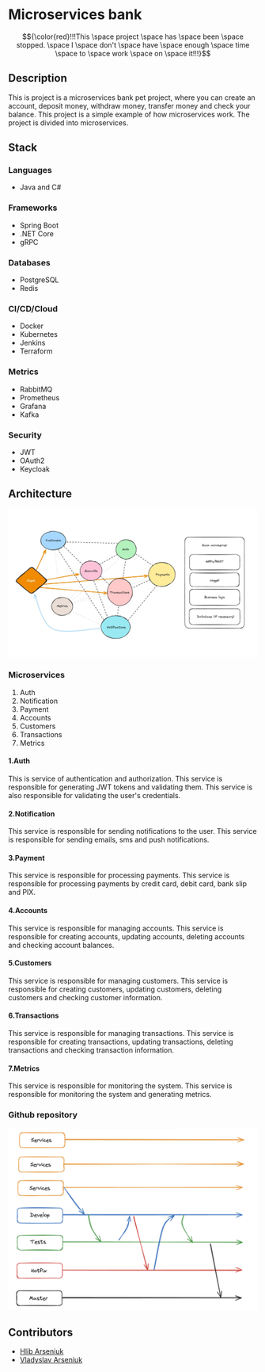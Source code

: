 # Microservices bank
$${\color{red}!!!This \space project \space has \space been \space stopped. \space I \space don't \space have \space enough \space time \space to \space work \space on \space it!!!}$$



## Description
This is project is a microservices bank pet project, where you can create an account, deposit money, withdraw money, transfer money and check your balance. This project is a simple example of how microservices work. The project is divided into microservices.

## Stack
### Languages
- Java and C#

### Frameworks
- Spring Boot
- .NET Core
- gRPC

### Databases
- PostgreSQL
- Redis

### CI/CD/Cloud
- Docker
- Kubernetes
- Jenkins
- Terraform

### Metrics
- RabbitMQ
- Prometheus
- Grafana
- Kafka

### Security
- JWT
- OAuth2
- Keycloak

## Architecture

![micro-arch.jpeg](./assets_readme/micro-arch.jpeg)
### Microservices
1. Auth
2. Notification
3. Payment
4. Accounts
5. Customers
6. Transactions
7. Metrics

#### 1.Auth
This is service of authentication and authorization. This service is responsible for generating JWT tokens and validating them. This service is also responsible for validating the user's credentials.

#### 2.Notification
This service is responsible for sending notifications to the user. This service is responsible for sending emails, sms and push notifications.

#### 3.Payment
This service is responsible for processing payments. This service is responsible for processing payments by credit card, debit card, bank slip and PIX.

#### 4.Accounts
This service is responsible for managing accounts. This service is responsible for creating accounts, updating accounts, deleting accounts and checking account balances.

#### 5.Customers
This service is responsible for managing customers. This service is responsible for creating customers, updating customers, deleting customers and checking customer information.

#### 6.Transactions
This service is responsible for managing transactions. This service is responsible for creating transactions, updating transactions, deleting transactions and checking transaction information.

#### 7.Metrics
This service is responsible for monitoring the system. This service is responsible for monitoring the system and generating metrics.

### Github repository
![branches_diagram.png](./assets_readme/branches_diagram.png)

## Contributors
- [Hlib Arseniuk](https://github.com/Glebegor)
- [Vladyslav Arseniuk](https://github.com/Arsen290)
